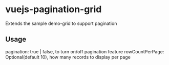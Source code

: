 # vuejs-pagination-grid

Extends the sample demo-grid to support pagination

## Usage

<demo-grid
    :data="gridData"
    :columns="gridColumns"
    :pagination="true"
    :rowCountPerPage="10"
    :filter-key="searchQuery">
</demo-grid>

pagination: true | false, to turn on/off pagination feature
rowCountPerPage: Optional(default 10), how many records to display per page

